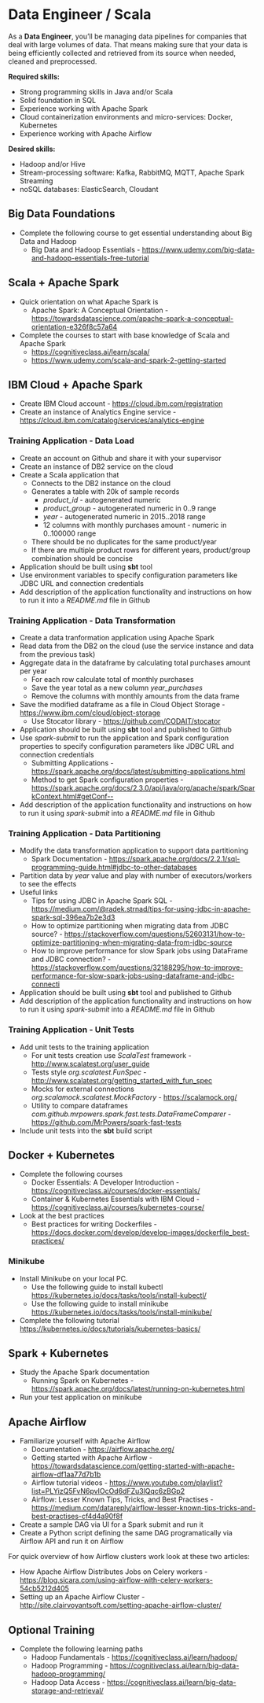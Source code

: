 # Data Engineer / Scala

As a **Data Engineer**, you’ll be managing data pipelines for companies that deal with large volumes of data. That means making sure that your data is being efficiently collected and retrieved from its source when needed, cleaned and preprocessed.

**Required skills:**
- Strong programming skills in Java and/or Scala
- Solid foundation in SQL
- Experience working with Apache Spark
- Cloud containerization environments and micro-services: Docker, Kubernetes
- Experience working with Apache Airflow

**Desired skills:**
- Hadoop and/or Hive
- Stream-processing software: Kafka, RabbitMQ, MQTT, Apache Spark Streaming
- noSQL databases: ElasticSearch, Cloudant

## Big Data Foundations
- Complete the following course to get essential understanding about Big Data and Hadoop
  - Big Data and Hadoop Essentials - https://www.udemy.com/big-data-and-hadoop-essentials-free-tutorial

## Scala + Apache Spark
- Quick orientation on what Apache Spark is
  - Apache Spark: A Conceptual Orientation - https://towardsdatascience.com/apache-spark-a-conceptual-orientation-e326f8c57a64
- Complete the courses to start with base knowledge of Scala and Apache Spark
  - https://cognitiveclass.ai/learn/scala/
  - https://www.udemy.com/scala-and-spark-2-getting-started

## IBM Cloud + Apache Spark
- Create IBM Cloud account - https://cloud.ibm.com/registration
- Create an instance of Analytics Engine service - https://cloud.ibm.com/catalog/services/analytics-engine

### Training Application - Data Load
- Create an account on Github and share it with your supervisor
- Create an instance of DB2 service on the cloud
- Create a Scala application that
  - Connects to the DB2 instance on the cloud
  - Generates a table with 20k of sample records
    - *product_id* - autogenerated numeric
    - *product_group* - autogenerated numeric in 0..9 range
    - *year* - autogenerated numeric in 2015..2018 range
    - 12 columns with monthly purchases amount - numeric in 0..100000 range
  - There should be no duplicates for the same product/year
  - If there are multiple product rows for different years, product/group combination should be concise
- Application should be built using **sbt** tool
- Use environment variables to specify configuration parameters like JDBC URL and connection credentials
- Add description of the application functionality and instructions on how to run it into a *README.md* file in Github

### Training Application - Data Transformation
- Create a data tranformation application using Apache Spark
- Read data from the DB2 on the cloud (use the service instance and data from the previous task) 
- Aggregate data in the dataframe by calculating total purchases amount per year
  - For each row calculate total of monthly purchases
  - Save the year total as a new column *year_purchases*
  - Remove the columns with monthly amounts from the data frame
- Save the modified dataframe as a file in Cloud Object Storage - https://www.ibm.com/cloud/object-storage
  - Use Stocator library - https://github.com/CODAIT/stocator
- Application should be built using **sbt** tool and published to Github
- Use *spark-submit* to run the application and Spark configuration properties to specify configuration parameters like JDBC URL and connection credentials
  - Submitting Applications - https://spark.apache.org/docs/latest/submitting-applications.html
  - Method to get Spark configuration properties - https://spark.apache.org/docs/2.3.0/api/java/org/apache/spark/SparkContext.html#getConf--
- Add description of the application functionality and instructions on how to run it using *spark-submit* into a *README.md* file in Github

### Training Application - Data Partitioning
- Modify the data transformation application to support data partitioning
  - Spark Documentation - https://spark.apache.org/docs/2.2.1/sql-programming-guide.html#jdbc-to-other-databases
- Partition data by *year* value and play with number of executors/workers to see the effects
- Useful links
  - Tips for using JDBC in Apache Spark SQL - https://medium.com/@radek.strnad/tips-for-using-jdbc-in-apache-spark-sql-396ea7b2e3d3
  - How to optimize partitioning when migrating data from JDBC source? - https://stackoverflow.com/questions/52603131/how-to-optimize-partitioning-when-migrating-data-from-jdbc-source
  - How to improve performance for slow Spark jobs using DataFrame and JDBC connection? - https://stackoverflow.com/questions/32188295/how-to-improve-performance-for-slow-spark-jobs-using-dataframe-and-jdbc-connecti
- Application should be built using **sbt** tool and published to Github
- Add description of the application functionality and instructions on how to run it using *spark-submit* into a *README.md* file in Github

### Training Application - Unit Tests
- Add unit tests to the training application
  - For unit tests creation use *ScalaTest* framework - http://www.scalatest.org/user_guide
  - Tests style *org.scalatest.FunSpec* - http://www.scalatest.org/getting_started_with_fun_spec
  - Mocks for external connections *org.scalamock.scalatest.MockFactory* - https://scalamock.org/
  - Utility to compare dataframes *com.github.mrpowers.spark.fast.tests.DataFrameComparer* - https://github.com/MrPowers/spark-fast-tests
- Include unit tests into the **sbt** build script

## Docker + Kubernetes
- Complete the following courses
  - Docker Essentials: A Developer Introduction - https://cognitiveclass.ai/courses/docker-essentials/
  - Container & Kubernetes Essentials with IBM Cloud - https://cognitiveclass.ai/courses/kubernetes-course/
- Look at the best practices
  - Best practices for writing Dockerfiles - https://docs.docker.com/develop/develop-images/dockerfile_best-practices/

### Minikube
- Install Minikube on your local PC.
  - Use the following guide to install kubectl https://kubernetes.io/docs/tasks/tools/install-kubectl/
  - Use the following guide to install minikube https://kubernetes.io/docs/tasks/tools/install-minikube/
- Complete the following tutorial https://kubernetes.io/docs/tutorials/kubernetes-basics/
  
## Spark + Kubernetes
- Study the Apache Spark documentation
  - Running Spark on Kubernetes - https://spark.apache.org/docs/latest/running-on-kubernetes.html
- Run your test application on minikube
  
## Apache Airflow
- Familiarize yourself with Apache Airflow 
  - Documentation - https://airflow.apache.org/
  - Getting started with Apache Airflow - https://towardsdatascience.com/getting-started-with-apache-airflow-df1aa77d7b1b
  - Airflow tutorial videos - https://www.youtube.com/playlist?list=PLYizQ5FvN6pvIOcOd6dFZu3lQqc6zBGp2
  - Airflow: Lesser Known Tips, Tricks, and Best Practises - https://medium.com/datareply/airflow-lesser-known-tips-tricks-and-best-practises-cf4d4a90f8f
- Create a sample DAG via UI for a Spark submit and run it
- Create a Python script defining the same DAG programatically via Airflow API and run it on Airflow

For quick overview of how Airflow clusters work look at these two articles:
- How Apache Airflow Distributes Jobs on Celery workers - https://blog.sicara.com/using-airflow-with-celery-workers-54cb5212d405
- Setting up an Apache Airflow Cluster - http://site.clairvoyantsoft.com/setting-apache-airflow-cluster/

## Optional Training
- Complete the following learning paths
  - Hadoop Fundamentals - https://cognitiveclass.ai/learn/hadoop/
  - Hadoop Programming - https://cognitiveclass.ai/learn/big-data-hadoop-programming/
  - Hadoop Data Access - https://cognitiveclass.ai/learn/big-data-storage-and-retrieval/
